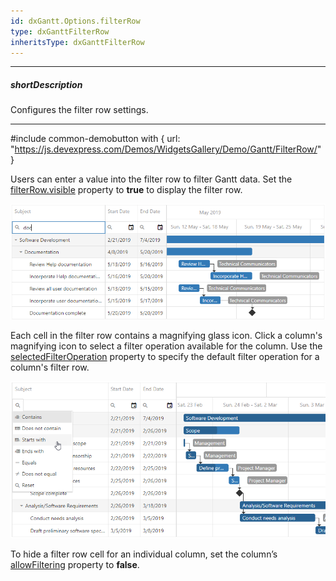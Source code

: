 ```yaml
---
id: dxGantt.Options.filterRow
type: dxGanttFilterRow
inheritsType: dxGanttFilterRow
---
```

---
##### shortDescription
Configures the filter row settings.

---

#include common-demobutton with {
    url: "https://js.devexpress.com/Demos/WidgetsGallery/Demo/Gantt/FilterRow/"
}

Users can enter a value into the filter row to filter Gantt data. Set the [filterRow.visible](/Documentation/ApiReference/UI_Components/dxGantt/Configuration/filterRow/#visible) property to **true** to display the filter row.

![DevExtreme Gantt - Filter Row](/images/Gantt/filter-row.png)

Each cell in the filter row contains a magnifying glass icon. Click a column's magnifying icon to select a filter operation available for the column. Use the [selectedFilterOperation](/Documentation/ApiReference/UI_Components/dxGantt/Configuration/columns/#selectedFilterOperation) property to specify the default filter operation for a column's filter row. 

![DevExtreme Gantt - Filter Row](/images/Gantt/filter-row-icon.png)

To hide a filter row cell for an individual column, set the column’s [allowFiltering](/Documentation/ApiReference/UI_Components/dxGantt/Configuration/columns/#allowFiltering) property to **false**.